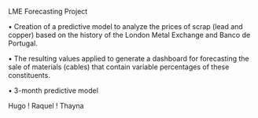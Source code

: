 
LME Forecasting Project

• Creation of a predictive model to analyze the prices of scrap (lead and copper) based on the history of the London Metal Exchange and Banco de Portugal.

• The resulting values applied to generate a dashboard for forecasting the sale of materials (cables) that contain variable percentages of these constituents.

• 3-month predictive model

Hugo ! Raquel ! Thayna
